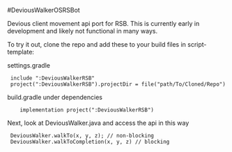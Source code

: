 #DeviousWalkerOSRSBot

Devious client movement api port for RSB. 
This is currently early in development and likely not functional in many ways. 

To try it out, clone the repo and add these to your build files in script-template:

settings.gradle
	
	 include ":DeviousWalkerRSB"
	 project(":DeviousWalkerRSB").projectDir = file("path/To/Cloned/Repo")

build.gradle under dependencies
	 
	    implementation project(":DeviousWalkerRSB")

Next, look at DeviousWalker.java and access the api in this way
	
	 DeviousWalker.walkTo(x, y, z); // non-blocking
	 DeviousWalker.walkToCompletion(x, y, z) // blocking